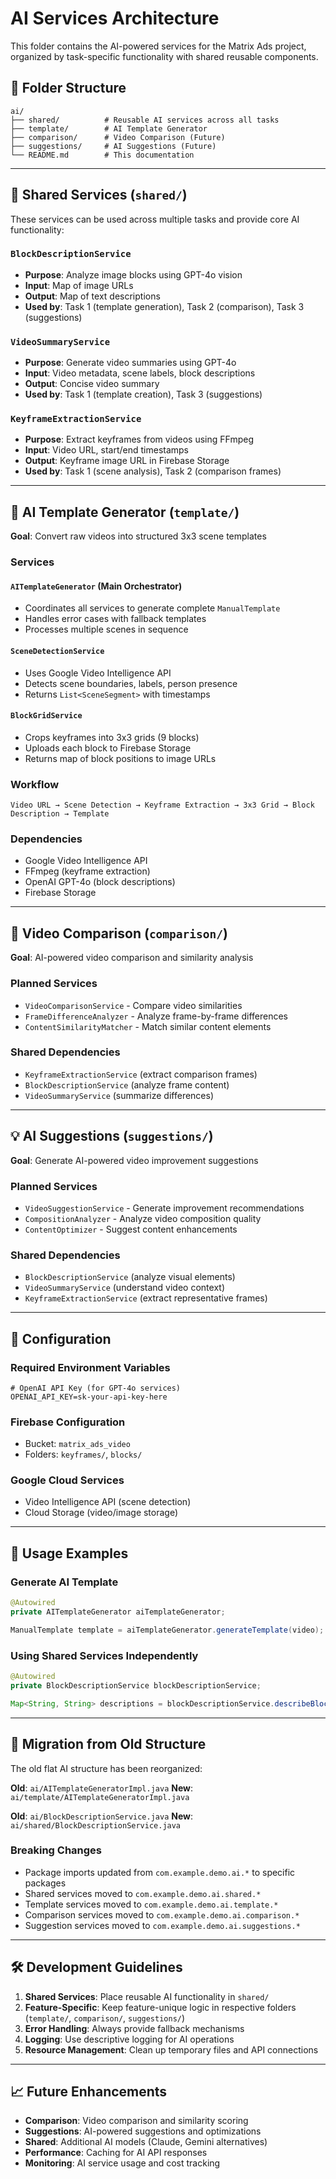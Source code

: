 # AI Services Architecture

This folder contains the AI-powered services for the Matrix Ads project, organized by task-specific functionality with shared reusable components.

## 📁 Folder Structure

```
ai/
├── shared/          # Reusable AI services across all tasks
├── template/        # AI Template Generator
├── comparison/      # Video Comparison (Future)
├── suggestions/     # AI Suggestions (Future)
└── README.md        # This documentation
```

---

## 🤖 Shared Services (`shared/`)

These services can be used across multiple tasks and provide core AI functionality:

### `BlockDescriptionService`
- **Purpose**: Analyze image blocks using GPT-4o vision
- **Input**: Map of image URLs
- **Output**: Map of text descriptions
- **Used by**: Task 1 (template generation), Task 2 (comparison), Task 3 (suggestions)

### `VideoSummaryService`
- **Purpose**: Generate video summaries using GPT-4o
- **Input**: Video metadata, scene labels, block descriptions
- **Output**: Concise video summary
- **Used by**: Task 1 (template creation), Task 3 (suggestions)

### `KeyframeExtractionService`
- **Purpose**: Extract keyframes from videos using FFmpeg
- **Input**: Video URL, start/end timestamps
- **Output**: Keyframe image URL in Firebase Storage
- **Used by**: Task 1 (scene analysis), Task 2 (comparison frames)

---

## 🎯 AI Template Generator (`template/`)

**Goal**: Convert raw videos into structured 3x3 scene templates

### Services

#### `AITemplateGenerator` (Main Orchestrator)
- Coordinates all services to generate complete `ManualTemplate`
- Handles error cases with fallback templates
- Processes multiple scenes in sequence

#### `SceneDetectionService`
- Uses Google Video Intelligence API
- Detects scene boundaries, labels, person presence
- Returns `List<SceneSegment>` with timestamps

#### `BlockGridService`
- Crops keyframes into 3x3 grids (9 blocks)
- Uploads each block to Firebase Storage
- Returns map of block positions to image URLs

### Workflow
```
Video URL → Scene Detection → Keyframe Extraction → 3x3 Grid → Block Description → Template
```

### Dependencies
- Google Video Intelligence API
- FFmpeg (keyframe extraction)
- OpenAI GPT-4o (block descriptions)
- Firebase Storage

---

## 🔄 Video Comparison (`comparison/`)

**Goal**: AI-powered video comparison and similarity analysis

### Planned Services
- `VideoComparisonService` - Compare video similarities
- `FrameDifferenceAnalyzer` - Analyze frame-by-frame differences
- `ContentSimilarityMatcher` - Match similar content elements

### Shared Dependencies
- `KeyframeExtractionService` (extract comparison frames)
- `BlockDescriptionService` (analyze frame content)
- `VideoSummaryService` (summarize differences)

---

## 💡 AI Suggestions (`suggestions/`)

**Goal**: Generate AI-powered video improvement suggestions

### Planned Services
- `VideoSuggestionService` - Generate improvement recommendations
- `CompositionAnalyzer` - Analyze video composition quality
- `ContentOptimizer` - Suggest content enhancements

### Shared Dependencies
- `BlockDescriptionService` (analyze visual elements)
- `VideoSummaryService` (understand video context)
- `KeyframeExtractionService` (extract representative frames)

---

## 🔧 Configuration

### Required Environment Variables
```properties
# OpenAI API Key (for GPT-4o services)
OPENAI_API_KEY=sk-your-api-key-here
```

### Firebase Configuration
- Bucket: `matrix_ads_video`
- Folders: `keyframes/`, `blocks/`

### Google Cloud Services
- Video Intelligence API (scene detection)
- Cloud Storage (video/image storage)

---

## 🚀 Usage Examples

### Generate AI Template
```java
@Autowired
private AITemplateGenerator aiTemplateGenerator;

ManualTemplate template = aiTemplateGenerator.generateTemplate(video);
```

### Using Shared Services Independently
```java
@Autowired
private BlockDescriptionService blockDescriptionService;

Map<String, String> descriptions = blockDescriptionService.describeBlocks(imageUrls);
```

---

## 🔄 Migration from Old Structure

The old flat AI structure has been reorganized:

**Old**: `ai/AITemplateGeneratorImpl.java`
**New**: `ai/template/AITemplateGeneratorImpl.java`

**Old**: `ai/BlockDescriptionService.java`
**New**: `ai/shared/BlockDescriptionService.java`

### Breaking Changes
- Package imports updated from `com.example.demo.ai.*` to specific packages
- Shared services moved to `com.example.demo.ai.shared.*`
- Template services moved to `com.example.demo.ai.template.*`
- Comparison services moved to `com.example.demo.ai.comparison.*`
- Suggestion services moved to `com.example.demo.ai.suggestions.*`

---

## 🛠️ Development Guidelines

1. **Shared Services**: Place reusable AI functionality in `shared/`
2. **Feature-Specific**: Keep feature-unique logic in respective folders (`template/`, `comparison/`, `suggestions/`)
3. **Error Handling**: Always provide fallback mechanisms
4. **Logging**: Use descriptive logging for AI operations
5. **Resource Management**: Clean up temporary files and API connections

---

## 📈 Future Enhancements

- **Comparison**: Video comparison and similarity scoring
- **Suggestions**: AI-powered suggestions and optimizations
- **Shared**: Additional AI models (Claude, Gemini alternatives)
- **Performance**: Caching for AI API responses
- **Monitoring**: AI service usage and cost tracking